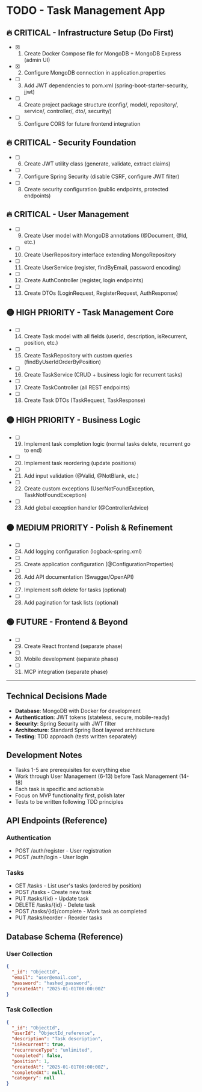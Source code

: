 # TODO - Task Management App

## 🔥 CRITICAL - Infrastructure Setup (Do First)
- [x] 1. Create Docker Compose file for MongoDB + MongoDB Express (admin UI)
- [x] 2. Configure MongoDB connection in application.properties
- [ ] 3. Add JWT dependencies to pom.xml (spring-boot-starter-security, jjwt)
- [ ] 4. Create project package structure (config/, model/, repository/, service/, controller/, dto/, security/)
- [ ] 5. Configure CORS for future frontend integration

## 🔥 CRITICAL - Security Foundation
- [ ] 6. Create JWT utility class (generate, validate, extract claims)
- [ ] 7. Configure Spring Security (disable CSRF, configure JWT filter)
- [ ] 8. Create security configuration (public endpoints, protected endpoints)

## 🔥 CRITICAL - User Management
- [ ] 9. Create User model with MongoDB annotations (@Document, @Id, etc.)
- [ ] 10. Create UserRepository interface extending MongoRepository
- [ ] 11. Create UserService (register, findByEmail, password encoding)
- [ ] 12. Create AuthController (register, login endpoints)
- [ ] 13. Create DTOs (LoginRequest, RegisterRequest, AuthResponse)

## 🟡 HIGH PRIORITY - Task Management Core
- [ ] 14. Create Task model with all fields (userId, description, isRecurrent, position, etc.)
- [ ] 15. Create TaskRepository with custom queries (findByUserIdOrderByPosition)
- [ ] 16. Create TaskService (CRUD + business logic for recurrent tasks)
- [ ] 17. Create TaskController (all REST endpoints)
- [ ] 18. Create Task DTOs (TaskRequest, TaskResponse)

## 🟡 HIGH PRIORITY - Business Logic
- [ ] 19. Implement task completion logic (normal tasks delete, recurrent go to end)
- [ ] 20. Implement task reordering (update positions)
- [ ] 21. Add input validation (@Valid, @NotBlank, etc.)
- [ ] 22. Create custom exceptions (UserNotFoundException, TaskNotFoundException)
- [ ] 23. Add global exception handler (@ControllerAdvice)

## 🟠 MEDIUM PRIORITY - Polish & Refinement
- [ ] 24. Add logging configuration (logback-spring.xml)
- [ ] 25. Create application configuration (@ConfigurationProperties)
- [ ] 26. Add API documentation (Swagger/OpenAPI)
- [ ] 27. Implement soft delete for tasks (optional)
- [ ] 28. Add pagination for task lists (optional)

## 🟢 FUTURE - Frontend & Beyond
- [ ] 29. Create React frontend (separate phase)
- [ ] 30. Mobile development (separate phase)
- [ ] 31. MCP integration (separate phase)

---

## Technical Decisions Made
- **Database**: MongoDB with Docker for development
- **Authentication**: JWT tokens (stateless, secure, mobile-ready)
- **Security**: Spring Security with JWT filter
- **Architecture**: Standard Spring Boot layered architecture
- **Testing**: TDD approach (tests written separately)

## Development Notes
- Tasks 1-5 are prerequisites for everything else
- Work through User Management (6-13) before Task Management (14-18)
- Each task is specific and actionable
- Focus on MVP functionality first, polish later
- Tests to be written following TDD principles

## API Endpoints (Reference)
### Authentication
- POST /auth/register - User registration
- POST /auth/login - User login

### Tasks
- GET /tasks - List user's tasks (ordered by position)
- POST /tasks - Create new task
- PUT /tasks/{id} - Update task
- DELETE /tasks/{id} - Delete task
- POST /tasks/{id}/complete - Mark task as completed
- PUT /tasks/reorder - Reorder tasks

## Database Schema (Reference)
### User Collection
```json
{
  "_id": "ObjectId",
  "email": "user@email.com",
  "password": "hashed_password",
  "createdAt": "2025-01-01T00:00:00Z"
}
```

### Task Collection
```json
{
  "_id": "ObjectId",
  "userId": "ObjectId_reference",
  "description": "Task description",
  "isRecurrent": true,
  "recurrenceType": "unlimited",
  "completed": false,
  "position": 1,
  "createdAt": "2025-01-01T00:00:00Z",
  "completedAt": null,
  "category": null
}
